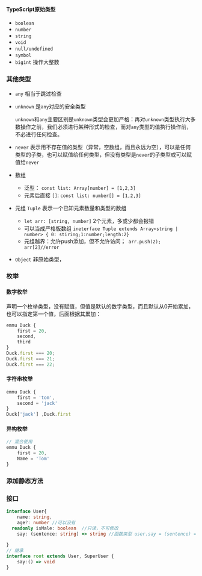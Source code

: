 #### TypeScript原始类型

- `boolean`
- `number`
- `string`
- `void`
- `null/undefined`
- `symbol`
- `bigint` 操作大整数

### 其他类型

- `any`  相当于跳过检查

- `unknown`   是`any`对应的安全类型

  `unknown`和`any`主要区别是`unknown`类型会更加严格：再对`unknown`类型执行大多数操作之前，我们必须进行某种形式的检查，而对`any`类型的值执行操作前，不必进行任何检查。

- `never` 表示用不存在值的类型（异常，空数组，而且永远为空），可以是任何类型的子类，也可以赋值给任何类型，但没有类型是`never`的子类型或可以赋值给`never`

- 数组

  - 泛型： `const list: Array[number] = [1,2,3]`
  - 元素后直接 `[]`: `const list: number[] = [1,2,3]`

- 元组 `Tuple`  表示一个已知元素数量和类型的数组

  - `let arr: [string, number]` 2个元素，多或少都会报错
  - 可以当成严格版数组 `ineterface Tuple extends Array<string | number> { 0: stiring;1:number;length:2}`
  - 元组越界：允许push添加，但不允许访问；` arr.push(2); arr[2]//error`

-  `Object` 非原始类型，

### 枚举

#### 数字枚举

声明一个枚举类型，没有赋值，但值是默认的数字类型，而且默认从0开始累加，也可以指定第一个值，后面根据其累加：

```typescript
emnu Duck {
	first = 20,
	second,
	third
}
Duck.first === 20;
Duck.first === 21;
Duck.first === 22;
```

#### 字符串枚举

```typescript
emnu Duck {
	first = 'tom',
	second = 'jack'
}
Duck['jack'] ,Duck.first
```

#### 异构枚举

```typescript
// 混合使用
emnu Duck {
	first = 20,
	Name = 'Tom'
}
```

### 添加静态方法

### 接口

```typescript
interface User{
	name: string,
	age?: number //可以没有
  readonly isMale: boolean  //只读，不可修改
	say: (sentence: string) => string //函数类型 user.say = (sentence) =>{return 'hello'}
 
}
// 继承
interface root extends User, SuperUser {
  	say:() => void
}

```

